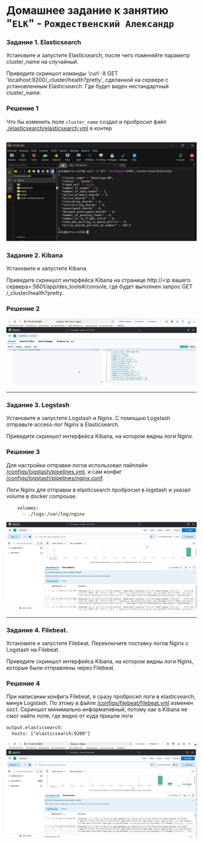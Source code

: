 # Домашнее задание к занятию "`ELK`" - `Рождественский Александр`


### Задание 1. Elasticsearch
Установите и запустите Elasticsearch, после чего поменяйте параметр cluster_name на случайный.

Приведите скриншот команды 'curl -X GET 'localhost:9200/_cluster/health?pretty', сделанной на сервере с установленным Elasticsearch. Где будет виден нестандартный cluster_name.

### Решение 1

Что бы изменить поле `cluster_name` создал и пробросил файл [./elasticsearch/elasticsearch.yml](/elasticsearch/elasticsearch.yml) в контер

![screen](/img/1.jpg)
---

### Задание 2. Kibana
Установите и запустите Kibana.

Приведите скриншот интерфейса Kibana на странице http://<ip вашего сервера>:5601/app/dev_tools#/console, где будет выполнен запрос GET /_cluster/health?pretty.

### Решение 2

![screen](/img/2.jpg)

---

### Задание 3. Logstash
Установите и запустите Logstash и Nginx. С помощью Logstash отправьте access-лог Nginx в Elasticsearch.

Приведите скриншот интерфейса Kibana, на котором видны логи Nginx.

### Решение 3

Для настройки отправки логов использовал пайплайн [/configs/logstash/pipelines.yml](/configs/logstash/pipelines.yml), и сам конфиг [/configs/logstash/pipelines/nginx.conf](/configs/logstash/pipelines/nginx.conf).

Логи Nginx для отправки в elasticsearch пробросил в logstash и указал volume в docker compouse. 
```
    volumes:
      - ./logs:/var/log/nginx
```

![logstache](/img/3.jpg)

---

### Задание 4. Filebeat.
Установите и запустите Filebeat. Переключите поставку логов Nginx с Logstash на Filebeat.

Приведите скриншот интерфейса Kibana, на котором видны логи Nginx, которые были отправлены через Filebeat.

### Решение 4

При написании конфига Filebeat, я сразу пробросил логи в elasticsearch, минуя Logstash. По этому в файле [/configs/filebeat/filebeat.yml](/configs/filebeat/filebeat.yml) изменен хост. Скриншот минимально информативный, потому как в Kibana не смог найти поле, где видно от куда пришли логи
```
output.elasticsearch:
  hosts: ["elasticsearch:9200"]
```
![beet](/img/4.jpg)
